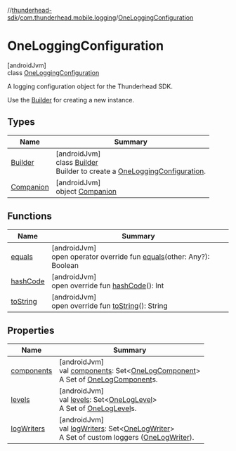 //[thunderhead-sdk](../../../index.md)/[com.thunderhead.mobile.logging](../index.md)/[OneLoggingConfiguration](index.md)

# OneLoggingConfiguration

[androidJvm]\
class [OneLoggingConfiguration](index.md)

A logging configuration object for the Thunderhead SDK.

Use the [Builder](-builder/index.md) for creating a new instance.

## Types

| Name | Summary |
|---|---|
| [Builder](-builder/index.md) | [androidJvm]<br>class [Builder](-builder/index.md)<br>Builder to create a [OneLoggingConfiguration](index.md). |
| [Companion](-companion/index.md) | [androidJvm]<br>object [Companion](-companion/index.md) |

## Functions

| Name | Summary |
|---|---|
| [equals](equals.md) | [androidJvm]<br>open operator override fun [equals](equals.md)(other: Any?): Boolean |
| [hashCode](hash-code.md) | [androidJvm]<br>open override fun [hashCode](hash-code.md)(): Int |
| [toString](to-string.md) | [androidJvm]<br>open override fun [toString](to-string.md)(): String |

## Properties

| Name | Summary |
|---|---|
| [components](components.md) | [androidJvm]<br>val [components](components.md): Set<[OneLogComponent](../-one-log-component/index.md)><br>A Set of [OneLogComponent](../-one-log-component/index.md)s. |
| [levels](levels.md) | [androidJvm]<br>val [levels](levels.md): Set<[OneLogLevel](../-one-log-level/index.md)><br>A Set of [OneLogLevel](../-one-log-level/index.md)s. |
| [logWriters](log-writers.md) | [androidJvm]<br>val [logWriters](log-writers.md): Set<[OneLogWriter](../-one-log-writer/index.md)><br>A Set of custom loggers ([OneLogWriter](../-one-log-writer/index.md)). |
